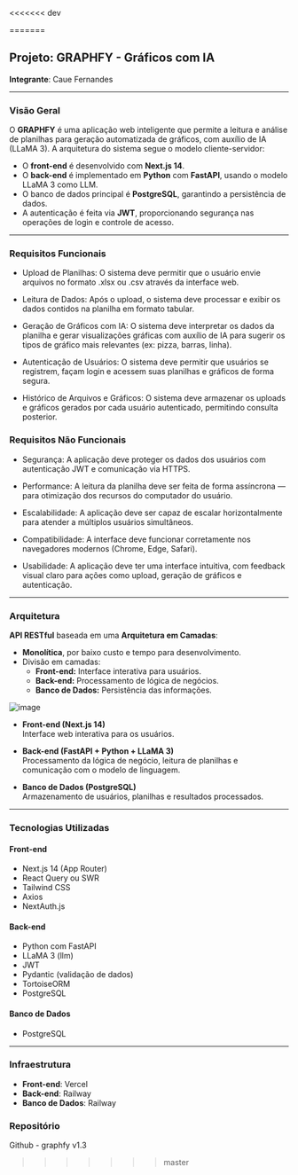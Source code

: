 <<<<<<< dev

=======
## Projeto: GRAPHFY - Gráficos com IA
**Integrante**: Caue Fernandes

---

### Visão Geral
O **GRAPHFY** é uma aplicação web inteligente que permite a leitura e análise de planilhas para geração automatizada de gráficos, com auxílio de IA (LLaMA 3). A arquitetura do sistema segue o modelo cliente-servidor:

- O **front-end** é desenvolvido com **Next.js 14**.
- O **back-end** é implementado em **Python** com **FastAPI**, usando o modelo LLaMA 3 como LLM.
- O banco de dados principal é **PostgreSQL**, garantindo a persistência de dados.
- A autenticação é feita via **JWT**, proporcionando segurança nas operações de login e controle de acesso.

---

### Requisitos Funcionais

- Upload de Planilhas: O sistema deve permitir que o usuário envie arquivos no formato .xlsx ou .csv através da interface web.

- Leitura de Dados: Após o upload, o sistema deve processar e exibir os dados contidos na planilha em formato tabular.

- Geração de Gráficos com IA: O sistema deve interpretar os dados da planilha e gerar visualizações gráficas com auxílio de IA para sugerir os tipos de gráfico mais relevantes (ex: pizza, barras, linha).

- Autenticação de Usuários: O sistema deve permitir que usuários se registrem, façam login e acessem suas planilhas e gráficos de forma segura.

- Histórico de Arquivos e Gráficos: O sistema deve armazenar os uploads e gráficos gerados por cada usuário autenticado, permitindo consulta posterior.

### Requisitos Não Funcionais
- Segurança: A aplicação deve proteger os dados dos usuários com autenticação JWT e comunicação via HTTPS.

- Performance: A leitura da planilha deve ser feita de forma assíncrona — para otimização dos recursos do computador do usuário.

- Escalabilidade: A aplicação deve ser capaz de escalar horizontalmente para atender a múltiplos usuários simultâneos.

- Compatibilidade: A interface deve funcionar corretamente nos navegadores modernos (Chrome, Edge, Safari).

- Usabilidade: A aplicação deve ter uma interface intuitiva, com feedback visual claro para ações como upload, geração de gráficos e autenticação.
---

### Arquitetura
**API RESTful** baseada em uma **Arquitetura em Camadas**:

- **Monolítica**, por baixo custo e tempo para desenvolvimento.
- Divisão em camadas:
  - **Front-end:** Interface interativa para usuários.
  - **Back-end:** Processamento de lógica de negócios.
  - **Banco de Dados:** Persistência das informações.

![image](https://github.com/user-attachments/assets/ea1bc5d0-935e-421a-86e9-3a4034f7ce4a)



- **Front-end (Next.js 14)**  
  Interface web interativa para os usuários.

- **Back-end (FastAPI + Python + LLaMA 3)**  
  Processamento da lógica de negócio, leitura de planilhas e comunicação com o modelo de linguagem.

- **Banco de Dados (PostgreSQL)**  
  Armazenamento de usuários, planilhas e resultados processados.

---

### Tecnologias Utilizadas

#### Front-end
- Next.js 14 (App Router)
- React Query ou SWR
- Tailwind CSS
- Axios
- NextAuth.js

#### Back-end
- Python com FastAPI
- LLaMA 3 (llm)
- JWT
- Pydantic (validação de dados)
- TortoiseORM
- PostgreSQL

#### Banco de Dados
- PostgreSQL

---

### Infraestrutura
- **Front-end**: Vercel
- **Back-end**: Railway
- **Banco de Dados**: Railway

### Repositório

  Github - graphfy v1.3

>>>>>>> master
